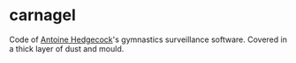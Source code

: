 # carnagel

Code of [Antoine Hedgecock](https://github.com/macnibblet)'s gymnastics surveillance software. Covered in a thick layer of dust and mould.
